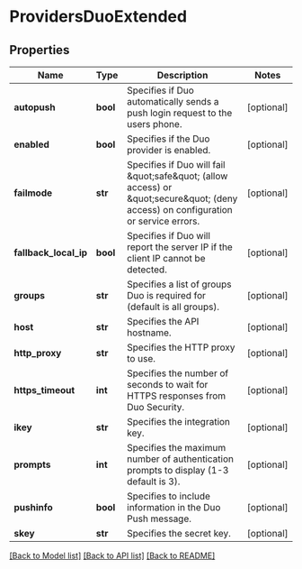 # ProvidersDuoExtended

## Properties
Name | Type | Description | Notes
------------ | ------------- | ------------- | -------------
**autopush** | **bool** | Specifies if Duo automatically sends a push login request to the users phone. | [optional] 
**enabled** | **bool** | Specifies if the Duo provider is enabled. | [optional] 
**failmode** | **str** | Specifies if Duo will fail \&quot;safe\&quot; (allow access) or \&quot;secure\&quot; (deny access) on configuration or service errors. | [optional] 
**fallback_local_ip** | **bool** | Specifies if Duo will report the server IP if the client IP cannot be detected. | [optional] 
**groups** | **str** | Specifies a list of groups Duo is required for (default is all groups). | [optional] 
**host** | **str** | Specifies the API hostname. | [optional] 
**http_proxy** | **str** | Specifies the HTTP proxy to use. | [optional] 
**https_timeout** | **int** | Specifies the number of seconds to wait for HTTPS responses from Duo Security. | [optional] 
**ikey** | **str** | Specifies the integration key. | [optional] 
**prompts** | **int** | Specifies the maximum number of authentication prompts to display (1-3 default is 3). | [optional] 
**pushinfo** | **bool** | Specifies to include information in the Duo Push message. | [optional] 
**skey** | **str** | Specifies the secret key. | [optional] 

[[Back to Model list]](../README.md#documentation-for-models) [[Back to API list]](../README.md#documentation-for-api-endpoints) [[Back to README]](../README.md)



